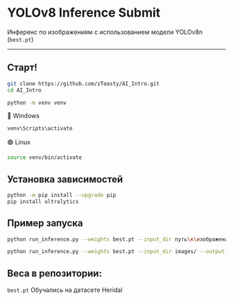# YOLOv8 Inference Submit

Инференс по изображениям с использованием модели YOLOv8n (`best.pt`)

---

## Старт!

```bash
git clone https://github.com/zToasty/AI_Intro.git
cd AI_Intro

python -m venv venv
```
🔵 Windows
```bash
venv\Scripts\activate
```
🟢 Linux 
```bash
source venv/bin/activate
```
## Установка зависимостей
```bash
python -m pip install --upgrade pip
pip install ultralytics
```

## Пример запуска
```bash
python run_inference.py --weights best.pt --input_dir путь\к\изображениям --output_dir путь\куда\сохранять

python run_inference.py --weights best.pt --input_dir images/ --output_dir results/
```

## Веса в репозитории:

```best.pt```  Обучались на датасете Heridal

